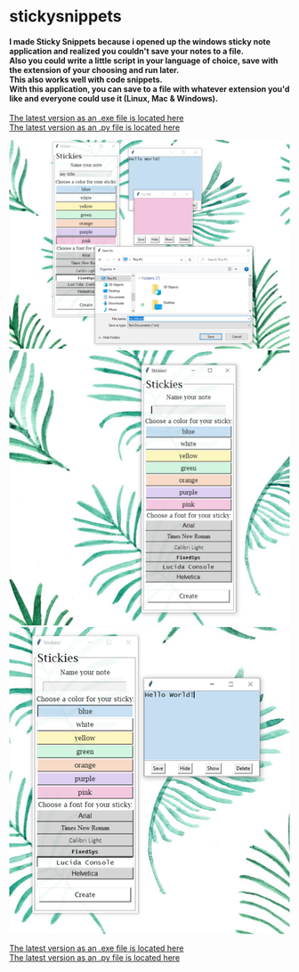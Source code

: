 # stickysnippets
<h4>
I made Sticky Snippets because i opened up the windows sticky note application and realized you couldn't save your notes to a file.<br>
Also you could write a little script in your language of choice, save with the extension of your choosing and run later.<br>
This also works well with code snippets.<br>
With this application, you can save to a file with whatever extension you'd like and everyone could use it (Linux, Mac & Windows).<br>
</h4>
<a href="https://github.com/anna-smith97/stickysnippets/blob/main/Stickies_latest-version.exe">The latest version as an .exe file is located here</a><br>
<a href="https://github.com/anna-smith97/stickysnippets/blob/main/pythonfiles/Version1C.py">The latest version as an .py file is located here</a>

![demo](https://github.com/anna-smith97/stickysnippets/blob/main/images/stickiesdemo3.PNG?raw=true)
![demo](https://github.com/anna-smith97/stickysnippets/blob/main/images/stickiesdemo.PNG?raw=true)
![demo](https://github.com/anna-smith97/stickysnippets/blob/main/images/stickiesdemo2.PNG?raw=true)

<a href="https://github.com/anna-smith97/stickysnippets/blob/main/Stickies_latest-version.exe">The latest version as an .exe file is located here</a><br>
<a href="https://github.com/anna-smith97/stickysnippets/blob/main/pythonfiles/Version1C.py">The latest version as an .py file is located here</a>

